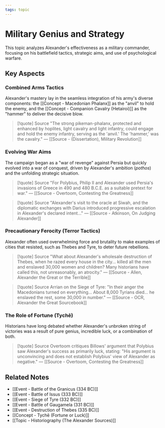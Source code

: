 ```yaml
---
tags: topic
---
```


# Military Genius and Strategy

This topic analyzes Alexander's effectiveness as a military commander, focusing on his battlefield tactics, strategic aims, and use of psychological warfare.

## Key Aspects

### Combined Arms Tactics
Alexander's mastery lay in the seamless integration of his army's diverse components: the [[Concept - Macedonian Phalanx]] as the "anvil" to hold the enemy, and the [[Concept - Companion Cavalry (Hetairoi)]] as the "hammer" to deliver the decisive blow.

> [!quote] Source
> "The strong pikeman-phalanx, protected and enhanced by hoplites, light cavalry and light infantry, could engage and hold the enemy infantry, serving as the 'anvil.' The 'hammer,' was the cavalry."
> — [[Source - (Dissertation), Military Revolution]]

### Evolving War Aims
The campaign began as a "war of revenge" against Persia but quickly evolved into a war of conquest, driven by Alexander's ambition (*pothos*) and the unfolding strategic situation.

> [!quote] Source
> "For Polybius, Philip II and Alexander used Persia's invasions of Greece in 490 and 480 B.C.E. as a suitable pretext for war."
> — [[Source - Overtoom, Contesting the Greatness]]

> [!quote] Source
> "Alexander's visit to the oracle at Siwah, and the diplomatic exchanges with Darius introduced progressive escalation in Alexander's declared intent..."
> — [[Source - Atkinson, On Judging Alexander]]

### Precautionary Ferocity (Terror Tactics)
Alexander often used overwhelming force and brutality to make examples of cities that resisted, such as Thebes and Tyre, to deter future rebellions.

> [!quote] Source
> "What about Alexander's wholesale destruction of Thebes, when he razed every house in the city... killed all the men and enslaved 30,000 women and children? Many historians have called this, not unreasonably, an atrocity."
> — [[Source - Allen, Alexander the Great or the Terrible]]

> [!quote] Source
> Arrian on the Siege of Tyre: "In their anger the Macedonians turned on everything... About 8,000 Tyrians died... he enslaved the rest, some 30,000 in number."
> — [[Source - OCR, Alexander the Great Sourcebook]]

### The Role of Fortune (Tychē)
Historians have long debated whether Alexander's unbroken string of victories was a result of pure genius, incredible luck, or a combination of both.

> [!quote] Source
> Overtoom critiques Billows' argument that Polybius saw Alexander's success as primarily luck, stating: "His argument is unconvincing and does not establish Polybius' view of Alexander as negative."
> — [[Source - Overtoom, Contesting the Greatness]]

## Related Notes
- [[Event - Battle of the Granicus (334 BC)]]
- [[Event - Battle of Issus (333 BC)]]
- [[Event - Siege of Tyre (332 BC)]]
- [[Event - Battle of Gaugamela (331 BC)]]
- [[Event - Destruction of Thebes (335 BC)]]
- [[Concept - Tychē (Fortune or Luck)]]
- [[Topic - Historiography (The Alexander Sources)]]
